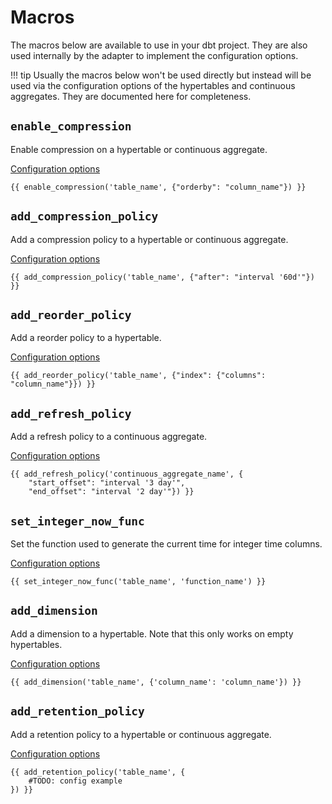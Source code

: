 # Macros

The macros below are available to use in your dbt project. They are also used internally by the adapter to implement the configuration options.

!!! tip
    Usually the macros below won't be used directly but instead will be used via the configuration options of the hypertables and continuous aggregates. They are documented here for completeness.

## `enable_compression`

Enable compression on a hypertable or continuous aggregate.

[Configuration options](compression.md#compression-settings)

```sql+jinja
{{ enable_compression('table_name', {"orderby": "column_name"}) }}
```

## `add_compression_policy`

Add a compression policy to a hypertable or continuous aggregate.

[Configuration options](compression.md#compression-policy-settings)

```sql+jinja
{{ add_compression_policy('table_name', {"after": "interval '60d'"}) }}
```

## `add_reorder_policy`

Add a reorder policy to a hypertable.

[Configuration options](reorder-policies.md#configuration-options)

```sql+jinja
{{ add_reorder_policy('table_name', {"index": {"columns": "column_name"}}) }}
```

## `add_refresh_policy`

Add a refresh policy to a continuous aggregate.

[Configuration options](continuous-aggregates.md#timescaledb-refresh-policy-options)

```sql+jinja
{{ add_refresh_policy('continuous_aggregate_name', {
    "start_offset": "interval '3 day'",
    "end_offset": "interval '2 day'"}) }}
```

## `set_integer_now_func`

Set the function used to generate the current time for integer time columns.

[Configuration options](hypertables.md#set_integer_now_func-options)

```sql+jinja
{{ set_integer_now_func('table_name', 'function_name') }}
```

## `add_dimension`

Add a dimension to a hypertable. Note that this only works on empty hypertables.

[Configuration options](hypertables.md#dimension-options)

```sql+jinja
{{ add_dimension('table_name', {'column_name': 'column_name'}) }}
```

## `add_retention_policy`

Add a retention policy to a hypertable or continuous aggregate.

[Configuration options](retention-policies.md#configuration-options)

```sql+jinja
{{ add_retention_policy('table_name', {
    #TODO: config example
}) }}
```
